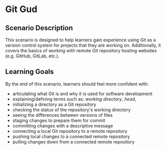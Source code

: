 # Git Gud

## Scenario Description

This scenario is designed to help learners gain experience using Git as a version control system for projects that they are working on. Additionally, it covers the basics of working with remote Git repository hosting websites (e.g. GitHub, GitLab, etc.). 


## Learning Goals

By the end of this scenario, learners should feel more confident with:

- articulating what Git is and why it is used for software development
- explaining/defining terms such as: *working directory*, *head*,
- initializing a directory as a Git repository
- checking the status of the repository's working directory
- seeing the differences between versions of files
- staging changes to prepare them for commit
- committing changes with a descriptive message
- connecting a local Git repository to a remote repository
- pushing local changes to a connected remote repository
- pulling changes down from a connected remote repository
